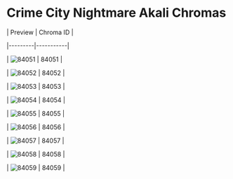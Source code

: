 # Crime City Nightmare Akali Chromas


| Preview | Chroma ID |

|---------|-----------|

| ![84051](https://raw.communitydragon.org/latest/plugins/rcp-be-lol-game-data/global/default/v1/champion-chroma-images/84/84051.png) | 84051 |

| ![84052](https://raw.communitydragon.org/latest/plugins/rcp-be-lol-game-data/global/default/v1/champion-chroma-images/84/84052.png) | 84052 |

| ![84053](https://raw.communitydragon.org/latest/plugins/rcp-be-lol-game-data/global/default/v1/champion-chroma-images/84/84053.png) | 84053 |

| ![84054](https://raw.communitydragon.org/latest/plugins/rcp-be-lol-game-data/global/default/v1/champion-chroma-images/84/84054.png) | 84054 |

| ![84055](https://raw.communitydragon.org/latest/plugins/rcp-be-lol-game-data/global/default/v1/champion-chroma-images/84/84055.png) | 84055 |

| ![84056](https://raw.communitydragon.org/latest/plugins/rcp-be-lol-game-data/global/default/v1/champion-chroma-images/84/84056.png) | 84056 |

| ![84057](https://raw.communitydragon.org/latest/plugins/rcp-be-lol-game-data/global/default/v1/champion-chroma-images/84/84057.png) | 84057 |

| ![84058](https://raw.communitydragon.org/latest/plugins/rcp-be-lol-game-data/global/default/v1/champion-chroma-images/84/84058.png) | 84058 |

| ![84059](https://raw.communitydragon.org/latest/plugins/rcp-be-lol-game-data/global/default/v1/champion-chroma-images/84/84059.png) | 84059 |